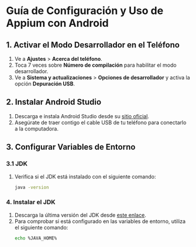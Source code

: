# Guía de Configuración y Uso de Appium con Android

## 1. Activar el Modo Desarrollador en el Teléfono
1. Ve a **Ajustes** > **Acerca del teléfono**.
2. Toca 7 veces sobre **Número de compilación** para habilitar el modo desarrollador.
3. Ve a **Sistema y actualizaciones** > **Opciones de desarrollador** y activa la opción **Depuración USB**.

## 2. Instalar Android Studio
1. Descarga e instala Android Studio desde su [sitio oficial](https://developer.android.com/studio).
2. Asegúrate de traer contigo el cable USB de tu teléfono para conectarlo a la computadora.

## 3. Configurar Variables de Entorno
### 3.1 JDK
1. Verifica si el JDK está instalado con el siguiente comando:
   ```bash
   java -version

### 4. Instalar el JDK
1. Descarga la última versión del JDK desde [este enlace](https://download.oracle.com/java/23/latest/jdk-23_windows-x64_bin.msi).
2. Para comprobar si está configurado en las variables de entorno, utiliza el siguiente comando:
   ```bash
   echo %JAVA_HOME%
